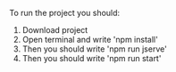To run the project you should:

1. Download project
2. Open terminal and write 'npm install'
3. Then you should write 'npm run jserve'
4. Then you should write 'npm run start'